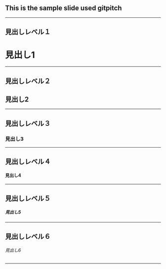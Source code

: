 ## This is the sample slide used gitpitch

---
## 見出しレベル１
# 見出し1

---

## 見出しレベル２
## 見出し2

---

## 見出しレベル３
### 見出し3

---

## 見出しレベル４
#### 見出し4

---

## 見出しレベル５
##### 見出し5

---

## 見出しレベル６
###### 見出し6

---